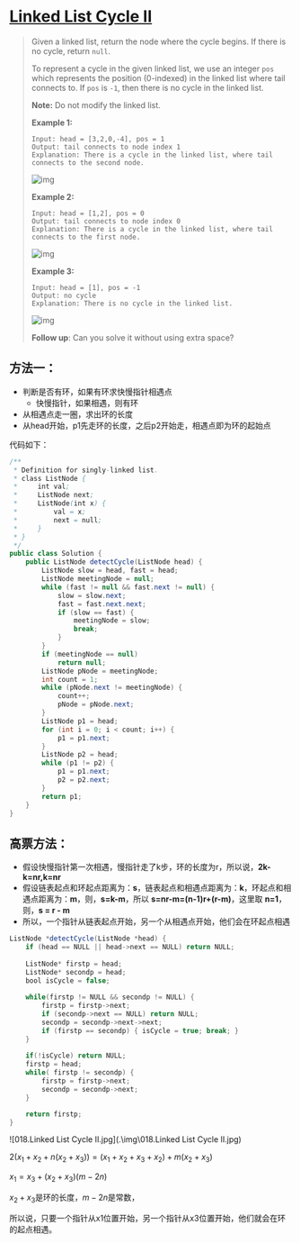 # [Linked List Cycle II][1]

> Given a linked list, return the node where the cycle begins. If there is no cycle, return `null`.
>
> To represent a cycle in the given linked list, we use an integer `pos` which represents the position (0-indexed) in the linked list where tail connects to. If `pos` is `-1`, then there is no cycle in the linked list.
>
> **Note:** Do not modify the linked list.
>
>  
>
> **Example 1:**
>
> ```
> Input: head = [3,2,0,-4], pos = 1
> Output: tail connects to node index 1
> Explanation: There is a cycle in the linked list, where tail connects to the second node.
> ```
>
> ![img](https://assets.leetcode.com/uploads/2018/12/07/circularlinkedlist.png)
>
> **Example 2:**
>
> ```
> Input: head = [1,2], pos = 0
> Output: tail connects to node index 0
> Explanation: There is a cycle in the linked list, where tail connects to the first node.
> ```
>
> ![img](https://assets.leetcode.com/uploads/2018/12/07/circularlinkedlist_test2.png)
>
> **Example 3:**
>
> ```
> Input: head = [1], pos = -1
> Output: no cycle
> Explanation: There is no cycle in the linked list.
> ```
>
> ![img](https://assets.leetcode.com/uploads/2018/12/07/circularlinkedlist_test3.png)
>
>  
>
> **Follow up**:
> Can you solve it without using extra space?



## 方法一：

* 判断是否有环，如果有环求快慢指针相遇点
  * 快慢指针，如果相遇，则有环
* 从相遇点走一圈，求出环的长度
* 从head开始，p1先走环的长度，之后p2开始走，相遇点即为环的起始点



代码如下：

```java
/**
 * Definition for singly-linked list.
 * class ListNode {
 *     int val;
 *     ListNode next;
 *     ListNode(int x) {
 *         val = x;
 *         next = null;
 *     }
 * }
 */
public class Solution {
    public ListNode detectCycle(ListNode head) {
        ListNode slow = head, fast = head;
        ListNode meetingNode = null;
        while (fast != null && fast.next != null) {
            slow = slow.next;
            fast = fast.next.next;
            if (slow == fast) {
                meetingNode = slow;
                break;
            }
        }
        if (meetingNode == null)
            return null;
        ListNode pNode = meetingNode;
        int count = 1;
        while (pNode.next != meetingNode) {
            count++;
            pNode = pNode.next;
        }
        ListNode p1 = head;
        for (int i = 0; i < count; i++) {
            p1 = p1.next;
        }
        ListNode p2 = head;
        while (p1 != p2) {
            p1 = p1.next;
            p2 = p2.next;
        }
        return p1;
    }
}
```



## 高票方法：

* 假设快慢指针第一次相遇，慢指针走了k步，环的长度为r，所以说，**2k-k=nr,k=nr**
* 假设链表起点和环起点距离为：**s**，链表起点和相遇点距离为：**k**，环起点和相遇点距离为：**m**，则，**s=k-m**，所以 **s=nr-m=(n-1)r+(r-m)**，这里取 **n=1**，则，**s = r - m**
* 所以，一个指针从链表起点开始，另一个从相遇点开始，他们会在环起点相遇

```java
ListNode *detectCycle(ListNode *head) {
    if (head == NULL || head->next == NULL) return NULL;
    
    ListNode* firstp = head;
    ListNode* secondp = head;
    bool isCycle = false;
    
    while(firstp != NULL && secondp != NULL) {
        firstp = firstp->next;
        if (secondp->next == NULL) return NULL;
        secondp = secondp->next->next;
        if (firstp == secondp) { isCycle = true; break; }
    }
    
    if(!isCycle) return NULL;
    firstp = head;
    while( firstp != secondp) {
        firstp = firstp->next;
        secondp = secondp->next;
    }

    return firstp;
}
```

![018.Linked List Cycle II.jpg](.\img\018.Linked List Cycle II.jpg)

$2(x_1 + x_2 + n(x_2 + x_3)) = (x_1 + x_2 + x_3 + x_2) + m(x_2 + x_3)$

$x_1 = x_3 + (x_2 + x_3)(m-2n)$

$x_2 + x_3$是环的长度，$m - 2n$是常数，

所以说，只要一个指针从x1位置开始，另一个指针从x3位置开始，他们就会在环的起点相遇。













[1]: https://leetcode.com/problems/linked-list-cycle-ii/

